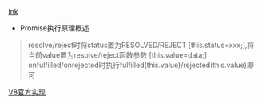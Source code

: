 [ink](https://segmentfault.com/a/1190000006103601)

+ Promise执行原理概述
> resolve/reject时将status置为RESOLVED/REJECT [this.status=xxx;],将当前value置为resolve/reject函数参数 [this.value=data;]
> onfulfilled/onrejected时执行fulfilled(this.value)/rejected(this.value)即可


[V8官方实现](https://chromium.googlesource.com/v8/v8/+/3.29.45/src/promise.js?autodive=0/)
